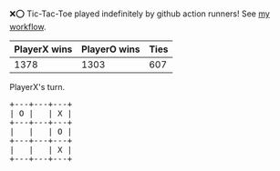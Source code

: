 :x::o: Tic-Tac-Toe played indefinitely by github action runners! See [my workflow](.github/workflows/play.yaml).

|PlayerX wins|PlayerO wins|Ties|
|-|-|-|
|1378|1303|607|

PlayerX's turn.

<pre>
+---+---+---+
| O |   | X |
+---+---+---+
|   |   | O |
+---+---+---+
|   |   | X |
+---+---+---+
</pre>